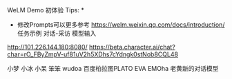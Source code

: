 


WeLM Demo 初体验
Tips:
* 
* 修改Prompts可以更多参考 https://welm.weixin.qq.com/docs/introduction/
任务示例
对话-采访
模型输入

http://101.226.144.180:8080/
https://beta.character.ai/chat?char=rO_FByZmpV-uf81uV2h5XDhs7cYdngk0stNob8CQL48

小梦 小冰 小呆 笨笨 wudoa 百度柏拉图PLATO
EVA EMOha 老黄新的对话模型 